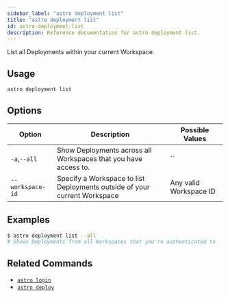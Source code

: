 ```yaml
---
sidebar_label: "astro deployment list"
title: "astro deployment list"
id: astro-deployment-list
description: Reference documentation for astro deployment list.
---
```


List all Deployments within your current Workspace.

## Usage

```sh
astro deployment list
```

## Options

| Option  | Description                             | Possible Values |
| ------- | --------------------------------------- | --------------- |
| `-a`,`--all` | Show Deployments across all Workspaces that you have access to. | ``              |
| `--workspace-id` | Specify a Workspace to list Deployments outside of your current Workspace | Any valid Workspace ID                                            |

## Examples

```sh
$ astro deployment list --all
# Shows Deployments from all Workspaces that you're authenticated to
```

## Related Commands

- [`astro login`](cli/astro-login.md)
- [`astro deploy`](cli/astro-deploy.md)
